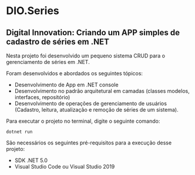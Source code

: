 # DIO.Series
<h2>Digital Innovation: Criando um APP simples de cadastro de séries em .NET</h2>

Nesta projeto foi desenvolvido um pequeno sistema CRUD para o gerenciamento de séries em .NET.

Foram desenvolvidos e abordados os seguintes tópicos:

* Desenvolvimento de App em .NET console
* Desenvolvimento no padrão arquitetural em camadas (classes modelos, interfaces, repositório)
* Desenvolvimento de operações de gerenciamento de usuários (Cadastro, leitura, atualização e remoção de séries de um sistema).


Para executar o projeto no terminal, digite o seguinte comando:

```shell script
dotnet run
```
São necessários os seguintes pré-requisitos para a execução desse projeto:

* SDK .NET 5.0
* Visual Studio Code ou Visual Studio 2019






